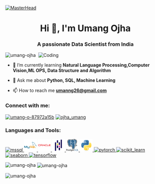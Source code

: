 [![MasterHead](https://miro.medium.com/max/1400/0*oHwW14arOJOAy7Pm.gif)](https://github.com/Umang-Ojha)
<h1 align="center">Hi 👋, I'm Umang Ojha</h1>
<h3 align="center">A passionate Data Scientist from India</h3>
<img align="right" alt="Coding" width="400" src="https://swisscognitive.ch/wp-content/uploads/2019/10/giphy.gif">

<p align="left"> <img src="https://komarev.com/ghpvc/?username=umang-ojha&label=Profile%20views&color=0e75b6&style=flat" alt="umang-ojha" /> </p>

- 🌱 I’m currently learning **Natural Language Processing,Computer Vision,ML OPS, Data Structure and Algorithm**

- 💬 Ask me about **Python, SQL, Machine Learning**

- 📫 How to reach me **umanng26@gmail.com**

<h3 align="left">Connect with me:</h3>
<p align="left">
<a href="https://linkedin.com/in/umang-o-87972a15b" target="blank"><img align="center" src="https://raw.githubusercontent.com/rahuldkjain/github-profile-readme-generator/master/src/images/icons/Social/linked-in-alt.svg" alt="umang-o-87972a15b" height="30" width="40" /></a>
<a href="https://www.leetcode.com/ojha_umang" target="blank"><img align="center" src="https://raw.githubusercontent.com/rahuldkjain/github-profile-readme-generator/master/src/images/icons/Social/leet-code.svg" alt="ojha_umang" height="30" width="40" /></a>
</p>

<h3 align="left">Languages and Tools:</h3>
<p align="left"> <a href="https://www.microsoft.com/en-us/sql-server" target="_blank" rel="noreferrer"> <img src="https://www.svgrepo.com/show/303229/microsoft-sql-server-logo.svg" alt="mssql" width="40" height="40"/> </a> <a href="https://www.mysql.com/" target="_blank" rel="noreferrer"> <img src="https://raw.githubusercontent.com/devicons/devicon/master/icons/mysql/mysql-original-wordmark.svg" alt="mysql" width="40" height="40"/> </a> <a href="https://www.oracle.com/" target="_blank" rel="noreferrer"> <img src="https://raw.githubusercontent.com/devicons/devicon/master/icons/oracle/oracle-original.svg" alt="oracle" width="40" height="40"/> </a> <a href="https://pandas.pydata.org/" target="_blank" rel="noreferrer"> <img src="https://raw.githubusercontent.com/devicons/devicon/2ae2a900d2f041da66e950e4d48052658d850630/icons/pandas/pandas-original.svg" alt="pandas" width="40" height="40"/> </a> <a href="https://www.postgresql.org" target="_blank" rel="noreferrer"> <img src="https://raw.githubusercontent.com/devicons/devicon/master/icons/postgresql/postgresql-original-wordmark.svg" alt="postgresql" width="40" height="40"/> </a> <a href="https://www.python.org" target="_blank" rel="noreferrer"> <img src="https://raw.githubusercontent.com/devicons/devicon/master/icons/python/python-original.svg" alt="python" width="40" height="40"/> </a> <a href="https://pytorch.org/" target="_blank" rel="noreferrer"> <img src="https://www.vectorlogo.zone/logos/pytorch/pytorch-icon.svg" alt="pytorch" width="40" height="40"/> </a> <a href="https://scikit-learn.org/" target="_blank" rel="noreferrer"> <img src="https://upload.wikimedia.org/wikipedia/commons/0/05/Scikit_learn_logo_small.svg" alt="scikit_learn" width="40" height="40"/> </a> <a href="https://seaborn.pydata.org/" target="_blank" rel="noreferrer"> <img src="https://seaborn.pydata.org/_images/logo-mark-lightbg.svg" alt="seaborn" width="40" height="40"/> </a> <a href="https://www.tensorflow.org" target="_blank" rel="noreferrer"> <img src="https://www.vectorlogo.zone/logos/tensorflow/tensorflow-icon.svg" alt="tensorflow" width="40" height="40"/> </a> </p>

<p><img align="left" src="https://github-readme-stats.vercel.app/api/top-langs?username=umang-ojha&show_icons=true&locale=en&layout=compact" alt="umang-ojha" /></p>

<p>&nbsp;<img align="center" src="https://github-readme-stats.vercel.app/api?username=umang-ojha&show_icons=true&locale=en" alt="umang-ojha" /></p>

<p><img align="center" src="https://github-readme-streak-stats.herokuapp.com/?user=umang-ojha&" alt="umang-ojha" /></p>
 
